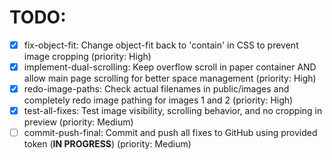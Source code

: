 # TODO:

- [x] fix-object-fit: Change object-fit back to 'contain' in CSS to prevent image cropping (priority: High)
- [x] implement-dual-scrolling: Keep overflow scroll in paper container AND allow main page scrolling for better space management (priority: High)
- [x] redo-image-paths: Check actual filenames in public/images and completely redo image pathing for images 1 and 2 (priority: High)
- [x] test-all-fixes: Test image visibility, scrolling behavior, and no cropping in preview (priority: Medium)
- [ ] commit-push-final: Commit and push all fixes to GitHub using provided token (**IN PROGRESS**) (priority: Medium)
